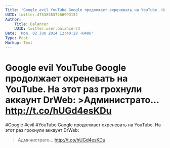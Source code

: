 ```yaml
---
Title: 'Google evil YouTube Google продолжает охреневать на YouTube. На этот раз грохнули аккаунт DrWeb:  >Администрато… http://t.co/hUGd4esKDu'
UUID: twitter.473383637266993152
Author:
    Title: Balancer
    UUID: twitter.user.balancer73
Date: 'Mon, 02 Jun 2014 12:40:28 +0400'
Type: Post
Markup: Text
---
```


# Google evil YouTube Google продолжает охреневать на YouTube. На этот раз грохнули аккаунт DrWeb:  >Администрато… http://t.co/hUGd4esKDu

#Google #evil #YouTube Google продолжает охреневать на
YouTube. На этот раз грохнули аккаунт DrWeb:

>Администрато… http://t.co/hUGd4esKDu